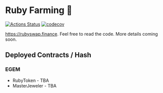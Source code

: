 # Ruby Farming 🥞

[![Actions Status](https://github.com/rubyswap/ruby-farm/workflows/CI/badge.svg)](https://github.com/rubyswap/ruby-farm/actions)
[![codecov](https://codecov.io/gh/rubyswap/ruby-farm/branch/master/graph/badge.svg?token=5XMLP74IR0)](https://codecov.io/gh/rubyswap/ruby-farm)

https://rubyswap.finance. Feel free to read the code. More details coming soon.

## Deployed Contracts / Hash

### EGEM

- RubyToken - TBA
- MasterJeweler - TBA
